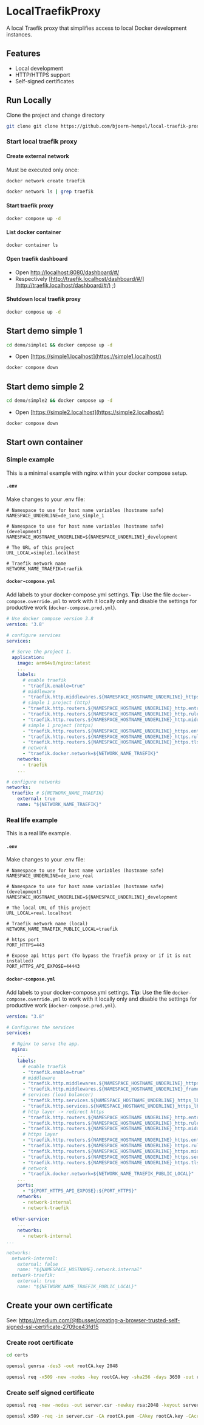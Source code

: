 # LocalTraefikProxy

A local Traefik proxy that simplifies access to local Docker development instances.

## Features

- Local development
- HTTP/HTTPS support
- Self-signed certificates

## Run Locally

Clone the project and change directory

```bash
git clone git clone https://github.com/bjoern-hempel/local-traefik-proxy.git && cd local-traefik-proxy
```

### Start local traefik proxy

#### Create external network

Must be executed only once:

```bash
docker network create traefik
```

```bash
docker network ls | grep traefik
```

#### Start traefik proxy

```bash
docker compose up -d
```

#### List docker container

```bash
docker container ls
```

#### Open traefik dashboard

* Open [http://localhost:8080/dashboard/#/](http://localhost:8080/dashboard/#/)
* Respectively [http://traefik.localhost/dashboard/#/](http://traefik.localhost/dashboard/#/) ;)

#### Shutdown local traefik proxy

```bash
docker compose up -d
```

## Start demo simple 1

```bash
cd demo/simple1 && docker compose up -d
```

* Open [https://simple1.localhost](https://simple1.localhost/)

```bash
docker compose down
```

## Start demo simple 2

```bash
cd demo/simple2 && docker compose up -d
```

* Open [https://simple2.localhost](https://simple2.localhost/)

```bash
docker compose down
```

## Start own container

### Simple example

This is a minimal example with nginx within your docker compose setup.

#### `.env`

Make changes to your .env file:

```dotenv
# Namespace to use for host name variables (hostname safe)
NAMESPACE_UNDERLINE=de_ixno_simple_1

# Namespace to use for host name variables (hostname safe) (development)
NAMESPACE_HOSTNAME_UNDERLINE=${NAMESPACE_UNDERLINE}_development

# The URL of this project
URL_LOCAL=simple1.localhost

# Traefik network name
NETWORK_NAME_TRAEFIK=traefik
```

#### `docker-compose.yml`

Add labels to your docker-compose.yml settings. **Tip**: Use the file `docker-compose.override.yml` to work with it locally
only and disable the settings for productive work (`docker-compose.prod.yml`).

```yaml
# Use docker compose version 3.8
version: '3.8'

# configure services
services:

  # Serve the project 1.
  application:
    image: arm64v8/nginx:latest
    ...
    labels:
      # enable traefik
      - "traefik.enable=true"
      # middleware
      - "traefik.http.middlewares.${NAMESPACE_HOSTNAME_UNDERLINE}_https.redirectscheme.scheme=https"
      # simple 1 project (http)
      - "traefik.http.routers.${NAMESPACE_HOSTNAME_UNDERLINE}_http.entrypoints=web"
      - "traefik.http.routers.${NAMESPACE_HOSTNAME_UNDERLINE}_http.rule=Host(`${URL_LOCAL}`)"
      - "traefik.http.routers.${NAMESPACE_HOSTNAME_UNDERLINE}_http.middlewares=${NAMESPACE_HOSTNAME_UNDERLINE}_https"
      # simple 1 project (https)
      - "traefik.http.routers.${NAMESPACE_HOSTNAME_UNDERLINE}_https.entrypoints=websecure"
      - "traefik.http.routers.${NAMESPACE_HOSTNAME_UNDERLINE}_https.rule=Host(`${URL_LOCAL}`)"
      - "traefik.http.routers.${NAMESPACE_HOSTNAME_UNDERLINE}_https.tls=true"
      # network
      - "traefik.docker.network=${NETWORK_NAME_TRAEFIK}"
    networks:
      - traefik
    ...
    
# configure networks
networks:
  traefik: # ${NETWORK_NAME_TRAEFIK}
    external: true
    name: "${NETWORK_NAME_TRAEFIK}"
```

### Real life example

This is a real life example.

#### `.env`

Make changes to your .env file:

```dotenv
# Namespace to use for host name variables (hostname safe)
NAMESPACE_UNDERLINE=de_ixno_real

# Namespace to use for host name variables (hostname safe) (development)
NAMESPACE_HOSTNAME_UNDERLINE=${NAMESPACE_UNDERLINE}_development

# The local URL of this project
URL_LOCAL=real.localhost

# Traefik network name (local)
NETWORK_NAME_TRAEFIK_PUBLIC_LOCAL=traefik

# https port
PORT_HTTPS=443

# Expose api https port (To bypass the Traefik proxy or if it is not installed)
PORT_HTTPS_API_EXPOSE=44443
```

#### `docker-compose.yml`

Add labels to your docker-compose.yml settings. **Tip**: Use the file `docker-compose.override.yml` to work with it locally
only and disable the settings for productive work (`docker-compose.prod.yml`).

```yaml
version: "3.8"

# Configures the services
services:

  # Nginx to serve the app.
  nginx:
    ...
    labels:
      # enable traefik
      - "traefik.enable=true"
      # middleware
      - "traefik.http.middlewares.${NAMESPACE_HOSTNAME_UNDERLINE}_https.redirectscheme.scheme=https"
      - "traefik.http.middlewares.${NAMESPACE_HOSTNAME_UNDERLINE}_frame.headers.customFrameOptionsValue=sameorigin"
      # services (load balancer)
      - "traefik.http.services.${NAMESPACE_HOSTNAME_UNDERLINE}_https_lb.loadbalancer.server.port=${PORT_HTTPS}"
      - "traefik.http.services.${NAMESPACE_HOSTNAME_UNDERLINE}_https_lb.loadbalancer.server.scheme=https"
      # http layer -> redirect https
      - "traefik.http.routers.${NAMESPACE_HOSTNAME_UNDERLINE}_http.entrypoints=web"
      - "traefik.http.routers.${NAMESPACE_HOSTNAME_UNDERLINE}_http.rule=Host(`www.${URL_LOCAL}`)"
      - "traefik.http.routers.${NAMESPACE_HOSTNAME_UNDERLINE}_http.middlewares=${NAMESPACE_HOSTNAME_UNDERLINE}_https"
      # https layer
      - "traefik.http.routers.${NAMESPACE_HOSTNAME_UNDERLINE}_https.entrypoints=websecure"
      - "traefik.http.routers.${NAMESPACE_HOSTNAME_UNDERLINE}_https.rule=Host(`www.${URL_LOCAL}`)"
      - "traefik.http.routers.${NAMESPACE_HOSTNAME_UNDERLINE}_https.middlewares=${NAMESPACE_HOSTNAME_UNDERLINE}_frame"
      - "traefik.http.routers.${NAMESPACE_HOSTNAME_UNDERLINE}_https.service=${NAMESPACE_HOSTNAME_UNDERLINE}_https_lb"
      - "traefik.http.routers.${NAMESPACE_HOSTNAME_UNDERLINE}_https.tls=true"
      # network
      - "traefik.docker.network=${NETWORK_NAME_TRAEFIK_PUBLIC_LOCAL}"
    ...
    ports:
      - "${PORT_HTTPS_API_EXPOSE}:${PORT_HTTPS}"
    networks:
      - network-internal
      - network-traefik
        
  other-service:
    ...
    networks:
      - network-internal
...

networks:
  network-internal:
    external: false
    name: "${NAMESPACE_HOSTNAME}.network.internal"
  network-traefik:
    external: true
    name: "${NETWORK_NAME_TRAEFIK_PUBLIC_LOCAL}"

```

## Create your own certificate

See: https://medium.com/@tbusser/creating-a-browser-trusted-self-signed-ssl-certificate-2709ce43fd15

### Create root certificate

```bash
cd certs
```

```bash
openssl genrsa -des3 -out rootCA.key 2048
```

```bash
openssl req -x509 -new -nodes -key rootCA.key -sha256 -days 3650 -out rootCA.pem -subj "/C=DE/ST=Saxony/L=Dresden/O=Ixnode/OU=IT/CN=IXNODE ROOT"
```

### Create self signed certificate

```bash
openssl req -new -nodes -out server.csr -newkey rsa:2048 -keyout server.key -subj "/C=DE/ST=Saxony/L=Dresden/O=Ixnode/OU=IT/CN=IXNODE DEV"
```

```bash
openssl x509 -req -in server.csr -CA rootCA.pem -CAkey rootCA.key -CAcreateserial -out server.crt -days 500 -sha256 -extfile v3.ext
```